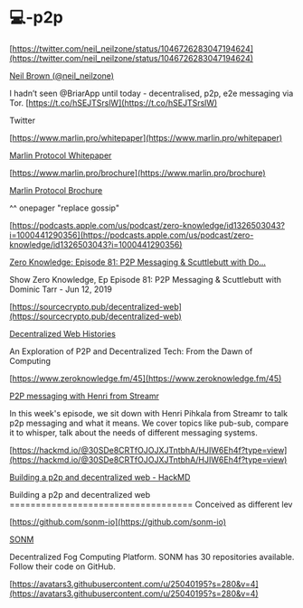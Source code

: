 # 💻-p2p




[https://twitter.com/neil_neilzone/status/1046726283047194624](https://twitter.com/neil_neilzone/status/1046726283047194624)

[Neil Brown (@neil_neilzone)](https://twitter.com/neil_neilzone)

I hadn’t seen @BriarApp until today - decentralised, p2p, e2e messaging via Tor. [https://t.co/hSEJTSrslW](https://t.co/hSEJTSrslW)

Twitter



[https://www.marlin.pro/whitepaper](https://www.marlin.pro/whitepaper)

[Marlin Protocol Whitepaper](https://www.marlin.pro/whitepaper)

[https://www.marlin.pro/brochure](https://www.marlin.pro/brochure)

[Marlin Protocol Brochure](https://www.marlin.pro/brochure)

^^ onepager "replace gossip"



[https://podcasts.apple.com/us/podcast/zero-knowledge/id1326503043?i=1000441290356](https://podcasts.apple.com/us/podcast/zero-knowledge/id1326503043?i=1000441290356)

[‎Zero Knowledge: Episode 81: P2P Messaging & Scuttlebutt with Do...](https://podcasts.apple.com/us/podcast/zero-knowledge/id1326503043?i=1000441290356)

‎Show Zero Knowledge, Ep Episode 81: P2P Messaging & Scuttlebutt with Dominic Tarr - Jun 12, 2019



[https://sourcecrypto.pub/decentralized-web](https://sourcecrypto.pub/decentralized-web)

[Decentralized Web Histories](https://sourcecrypto.pub/decentralized-web)

An Exploration of P2P and Decentralized Tech: From the Dawn of Computing



[https://www.zeroknowledge.fm/45](https://www.zeroknowledge.fm/45)

[P2P messaging with Henri from Streamr](https://www.zeroknowledge.fm/45)

In this week's episode, we sit down with Henri Pihkala from Streamr to talk p2p messaging and what it means. We cover topics like pub-sub, compare it to whisper, talk about the needs of different messaging systems.



[https://hackmd.io/@30SDe8CRTfOJOJXJTntbhA/HJIW6Eh4f?type=view](https://hackmd.io/@30SDe8CRTfOJOJXJTntbhA/HJIW6Eh4f?type=view)

[Building a p2p and decentralized web - HackMD](https://hackmd.io/@30SDe8CRTfOJOJXJTntbhA/HJIW6Eh4f?type=view)

Building a p2p and decentralized web =================================== Conceived as different lev



[https://github.com/sonm-io](https://github.com/sonm-io)

[SONM](https://github.com/sonm-io)

Decentralized Fog Computing Platform. SONM has 30 repositories available. Follow their code on GitHub.

[https://avatars3.githubusercontent.com/u/25040195?s=280&v=4](https://avatars3.githubusercontent.com/u/25040195?s=280&v=4)